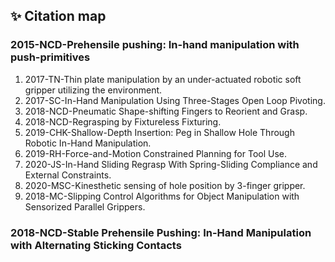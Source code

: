 ## ✨ Citation map
### 2015-NCD-Prehensile pushing: In-hand manipulation with push-primitives
1. 2017-TN-Thin plate manipulation by an under-actuated robotic soft gripper utilizing the environment.
1. 2017-SC-In-Hand Manipulation Using Three-Stages Open Loop Pivoting.
1. 2018-NCD-Pneumatic Shape-shifting Fingers to Reorient and Grasp.
1. 2018-NCD-Regrasping by Fixtureless Fixturing.
1. 2019-CHK-Shallow-Depth Insertion: Peg in Shallow Hole Through Robotic In-Hand Manipulation.
1. 2019-RH-Force-and-Motion Constrained Planning for Tool Use.
1. 2020-JS-In-Hand Sliding Regrasp With Spring-Sliding Compliance and External Constraints.
1. 2020-MSC-Kinesthetic sensing of hole position by 3-finger gripper.
1. 2018-MC-Slipping Control Algorithms for Object Manipulation with Sensorized Parallel Grippers.

### 2018-NCD-Stable Prehensile Pushing: In-Hand Manipulation with Alternating Sticking Contacts




